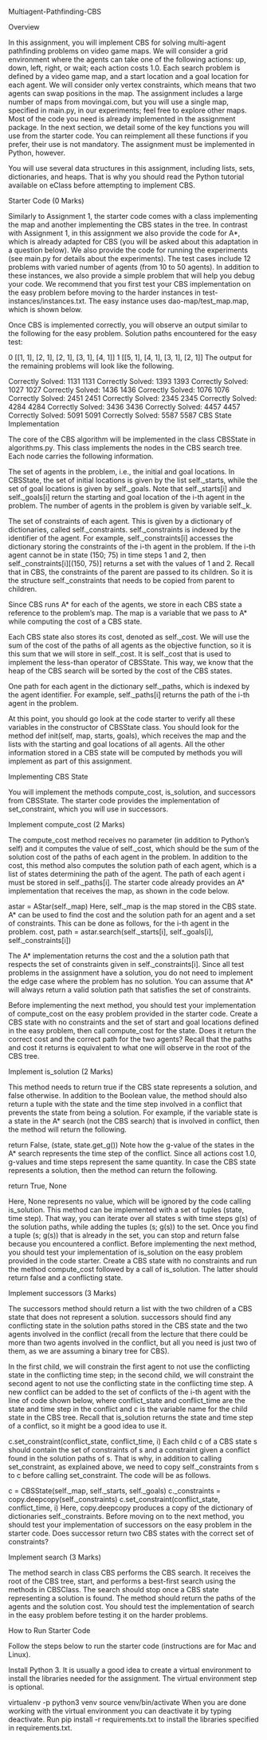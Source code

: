 Multiagent-Pathfinding-CBS

Overview

In this assignment, you will implement CBS for solving multi-agent pathfinding problems on video game maps. We will consider a grid environment where the agents can take one of the following actions: up, down, left, right, or wait; each action costs 1.0. Each search problem is defined by a video game map, and a start location and a goal location for each agent. We will consider only vertex constraints, which means that two agents can swap positions in the map. The assignment includes a large number of maps from movingai.com, but you will use a single map, specified in main.py, in our experiments; feel free to explore other maps. Most of the code you need is already implemented in the assignment package. In the next section, we detail some of the key functions you will use from the starter code. You can reimplement all these functions if you prefer, their use is not mandatory. The assignment must be implemented in Python, however.

You will use several data structures in this assignment, including lists, sets, dictionaries, and heaps. That is why you should read the Python tutorial available on eClass before attempting to implement CBS.

Starter Code (0 Marks)

Similarly to Assignment 1, the starter code comes with a class implementing the map and another implementing the CBS states in the tree. In contrast with Assignment 1, in this assignment we also provide the code for A*, which is already adapted for CBS (you will be asked about this adaptation in a question below). We also provide the code for running the experiments (see main.py for details about the experiments). The test cases include 12 problems with varied number of agents (from 10 to 50 agents). In addition to these instances, we also provide a simple problem that will help you debug your code. We recommend that you first test your CBS implementation on the easy problem before moving to the harder instances in test-instances/instances.txt. The easy instance uses dao-map/test_map.map, which is shown below.

Once CBS is implemented correctly, you will observe an output similar to the following for the easy problem. Solution paths encountered for the easy test:

0 [[1, 1], [2, 1], [2, 1], [3, 1], [4, 1]]
1 [[5, 1], [4, 1], [3, 1], [2, 1]]
The output for the remaining problems will look like the following.

Correctly Solved: 1131 1131
Correctly Solved: 1393 1393
Correctly Solved: 1027 1027
Correctly Solved: 1436 1436
Correctly Solved: 1076 1076
Correctly Solved: 2451 2451
Correctly Solved: 2345 2345
Correctly Solved: 4284 4284
Correctly Solved: 3436 3436
Correctly Solved: 4457 4457
Correctly Solved: 5091 5091
Correctly Solved: 5587 5587
CBS State Implementation

The core of the CBS algorithm will be implemented in the class CBSState in algorithms.py. This class implements the nodes in the CBS search tree. Each node carries the following information.

The set of agents in the problem, i.e., the initial and goal locations. In CBSState, the set of initial locations is given by the list self._starts, while the set of goal locations is given by self._goals. Note that self._starts[i] and self._goals[i] return the starting and goal location of the i-th agent in the problem. The number of agents in the problem is given by variable self._k.

The set of constraints of each agent. This is given by a dictionary of dictionaries, called self._constraints. self._constraints is indexed by the identifier of the agent. For example, self._constraints[i] accesses the dictionary storing the constraints of the i-th agent in the problem. If the i-th agent cannot be in state (150; 75) in time steps 1 and 2, then self._constraints[i][(150, 75)] returns a set with the values of 1 and 2. Recall that in CBS, the constraints of the parent are passed to its children. So it is the structure self._constraints that needs to be copied from parent to children.

Since CBS runs A* for each of the agents, we store in each CBS state a reference to the problem’s map. The map is a variable that we pass to A* while computing the cost of a CBS state.

Each CBS state also stores its cost, denoted as self._cost. We will use the sum of the cost of the paths of all agents as the objective function, so it is this sum that we will store in self._cost. It is self._cost that is used to implement the less-than operator of CBSState. This way, we know that the heap of the CBS search will be sorted by the cost of the CBS states.

One path for each agent in the dictionary self._paths, which is indexed by the agent identifier. For example, self._paths[i] returns the path of the i-th agent in the problem.

At this point, you should go look at the code starter to verify all these variables in the constructor of CBSState class. You should look for the method def init(self, map, starts, goals), which receives the map and the lists with the starting and goal locations of all agents. All the other information stored in a CBS state will be computed by methods you will implement as part of this assignment.

Implementing CBS State

You will implement the methods compute_cost, is_solution, and successors from CBSState. The starter code provides the implementation of set_constraint, which you will use in successors.

Implement compute_cost (2 Marks)

The compute_cost method receives no parameter (in addition to Python’s self) and it computes the value of self._cost, which should be the sum of the solution cost of the paths of each agent in the problem. In addition to the cost, this method also computes the solution path of each agent, which is a list of states determining the path of the agent. The path of each agent i must be stored in self._paths[i]. The starter code already provides an A* implementation that receives the map, as shown in the code below.

astar = AStar(self._map)
Here, self._map is the map stored in the CBS state. A* can be used to find the cost and the solution path for an agent and a set of constraints. This can be done as follows, for the i-th agent in the problem. cost, path = astar.search(self._starts[i], self._goals[i], self._constraints[i])

The A* implementation returns the cost and the a solution path that respects the set of constraints given in self._constraints[i]. Since all test problems in the assignment have a solution, you do not need to implement the edge case where the problem has no solution. You can assume that A* will always return a valid solution path that satisfies the set of constraints.

Before implementing the next method, you should test your implementation of compute_cost on the easy problem provided in the starter code. Create a CBS state with no constraints and the set of start and goal locations defined in the easy problem, then call compute_cost for the state. Does it return the correct cost and the correct path for the two agents? Recall that the paths and cost it returns is equivalent to what one will observe in the root of the CBS tree.

Implement is_solution (2 Marks)

This method needs to return true if the CBS state represents a solution, and false otherwise. In addition to the Boolean value, the method should also return a tuple with the state and the time step involved in a conflict that prevents the state from being a solution. For example, if the variable state is a state in the A* search (not the CBS search) that is involved in conflict, then the method will return the following.

return False, (state, state.get_g())
Note how the g-value of the states in the A* search represents the time step of the conflict. Since all actions cost 1.0, g-values and time steps represent the same quantity. In case the CBS state represents a solution, then the method can return the following.

return True, None

Here, None represents no value, which will be ignored by the code calling is_solution. This method can be implemented with a set of tuples (state, time step). That way, you can iterate over all states s with time steps g(s) of the solution paths, while adding the tuples (s; g(s)) to the set. Once you find a tuple (s; g(s)) that is already in the set, you can stop and return false because you encountered a conflict. Before implementing the next method, you should test your implementation of is_solution on the easy problem provided in the code starter. Create a CBS state with no constraints and run the method compute_cost followed by a call of is_solution. The latter should return false and a conflicting state.

Implement successors (3 Marks)

The successors method should return a list with the two children of a CBS state that does not represent a solution. successors should find any conflicting state in the solution paths stored in the CBS state and the two agents involved in the conflict (recall from the lecture that there could be more than two agents involved in the conflict, but all you need is just two of them, as we are assuming a binary tree for CBS).

In the first child, we will constrain the first agent to not use the conflicting state in the conflicting time step; in the second child, we will constraint the second agent to not use the conflicting state in the conflicting time step. A new conflict can be added to the set of conflicts of the i-th agent with the line of code shown below, where conflict_state and conflict_time are the state and time step in the conflict and c is the variable name for the child state in the CBS tree. Recall that is_solution returns the state and time step of a conflict, so it might be a good idea to use it.

c.set_constraint(conflict_state, conflict_time, i)
Each child c of a CBS state s should contain the set of constraints of s and a constraint given a conflict found in the solution paths of s. That is why, in addition to calling set_constraint, as explained above, we need to copy self._constraints from s to c before calling set_constraint. The code will be as follows.

c = CBSState(self._map, self._starts, self._goals)
c._constraints = copy.deepcopy(self._constraints)
c.set_constraint(conflict_state, conflict_time, i)
Here, copy.deepcopy produces a copy of the dictionary of dictionaries self._constraints. Before moving on to the next method, you should test your implementation of successors on the easy problem in the starter code. Does successor return two CBS states with the correct set of constraints?

Implement search (3 Marks)

The method search in class CBS performs the CBS search. It receives the root of the CBS tree, start, and performs a best-first search using the methods in CBSClass. The search should stop once a CBS state representing a solution is found. The method should return the paths of the agents and the solution cost. You should test the implementation of search in the easy problem before testing it on the harder problems.

How to Run Starter Code

Follow the steps below to run the starter code (instructions are for Mac and Linux).

Install Python 3.
It is usually a good idea to create a virtual environment to install the libraries needed for the assignment.
The virtual environment step is optional.

virtualenv -p python3 venv
source venv/bin/activate
When you are done working with the virtual environment you can deactivate it by typing deactivate. Run pip install -r requirements.txt to install the libraries specified in requirements.txt.
